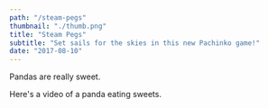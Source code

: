 ```yaml
---
path: "/steam-pegs"
thumbnail: "./thumb.png"
title: "Steam Pegs"
subtitle: "Set sails for the skies in this new Pachinko game!"
date: "2017-08-10"
---
```


Pandas are really sweet.

Here's a video of a panda eating sweets.
